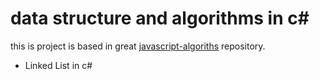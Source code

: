 # data structure and algorithms in c#

this is project is based in great [javascript-algoriths](https://github.com/trekhleb/javascript-algorithms) repository.

- Linked List in c#
